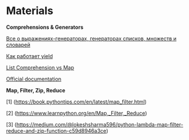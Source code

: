 # Materials

**Comprehensions & Generators**

[Все о выражениях-генераторах, генераторах списков, множеств и словарей](https://habr.com/ru/post/320288/)

[Как работает yield](https://habr.com/ru/post/132554/)

[List Comprehension vs Map](https://habr.com/ru/post/479252/)

[Official documentation](https://docs.python.org/3.7/tutorial/datastructures.html?highlight=list%20comprehension)

**Map, Filter, Zip, Reduce**

[1] (https://book.pythontips.com/en/latest/map_filter.html)

[2] (https://www.learnpython.org/en/Map,_Filter,_Reduce)

[3] (https://medium.com/@lokeshsharma596/python-lambda-map-filter-reduce-and-zip-function-c59d8946a3ce)

